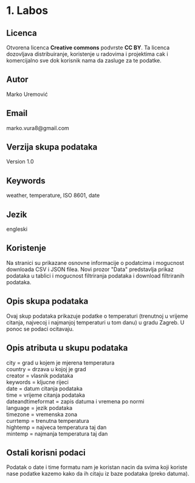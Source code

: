 <h1>1. Labos</h1>
<h2>Licenca</h2>
<p>
    Otvorena licenca <strong>Creative commons</strong> podvrste <strong>CC BY</strong>.
    Ta licenca dozovljava distribuiranje, koristenje u radovima i projektima cak i komercijalno sve dok korisnik nama da zasluge za te podatke.
</p>
<h2>Autor</h2>
<p>
    Marko Uremović
</p>
<h2>Email</h2>
<p>
    marko.vura8@gmail.com
</p>
<h2>Verzija skupa podataka</h2>
<p>
    Version 1.0
</p>
<h2>Keywords</h2>
<p>
    weather, temperature, ISO 8601, date
</p>
<h2>Jezik</h2>
<p>
    engleski
</p>
<h2>Koristenje</h2>
<p>
    Na stranici su prikazane osnovne informacije o podatcima i mogucnost downloada CSV i JSON filea.
    Novi prozor "Data" predstavlja prikaz podataka u tablici i mogucnost filtriranja podataka i download filtriranih podataka.
</p>
<h2>Opis skupa podataka</h2>
<p>
    Ovaj skup podataka prikazuje podatke o temperaturi (trenutnoj u vrijeme citanja, najvecoj i najmanjoj temperaturi u tom danu) u gradu Zagreb. U ponoc se podaci ocitavaju.
</p>
<h2>Opis atributa u skupu podataka</h2>
<p>
    city = grad u kojem je mjerena temperatura<br>
    country = drzava u kojoj je grad<br> 
    creator = vlasnik podataka<br> 
    keywords = kljucne rijeci<br> 
    date = datum citanja podataka<br>
    time = vrijeme citanja podataka<br> 
    dateandtimeformat = zapis datuma i vremena po normi<br> 
    language = jezik podataka<br> 
    timezone = vremenska zona<br>
    currtemp = trenutna temperatura<br>
    hightemp = najveca temperatura taj dan<br>
    mintemp = najmanja temperatura taj dan
</p>
<h2>Ostali korisni podaci</h2>
<p>
    Podatak o date i time formatu nam je koristan nacin da svima koji koriste nase podatke kazemo kako da ih citaju iz baze podataka (preko datuma). 
</p>